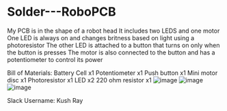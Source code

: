 # Solder---RoboPCB

My PCB is in the shape of a robot head
It includes two LEDS and one motor
One LED is always on and changes britness based on light using a photoresistor
The other LED is attached to a button that turns on only when the button is presses
The motor is also connected to the button and has a potentiometer to control its power

Bill  of Materials:
  Battery Cell x1
  Potentiometer x1
  Push button x1
  Mini motor disc x1
  Photoresistor x1
  LED x2
  220 ohm resistor x1
![image](https://github.com/user-attachments/assets/a2ea2384-f2c5-4c7f-a412-ebf9a1640fab)
![image](https://github.com/user-attachments/assets/b8e1a3a9-4ab4-4ef0-be19-328e9410ea2f)
![image](https://github.com/user-attachments/assets/843c6102-fc28-45fb-8a4c-649eb57c34c4)

Slack Username: Kush Ray
  

